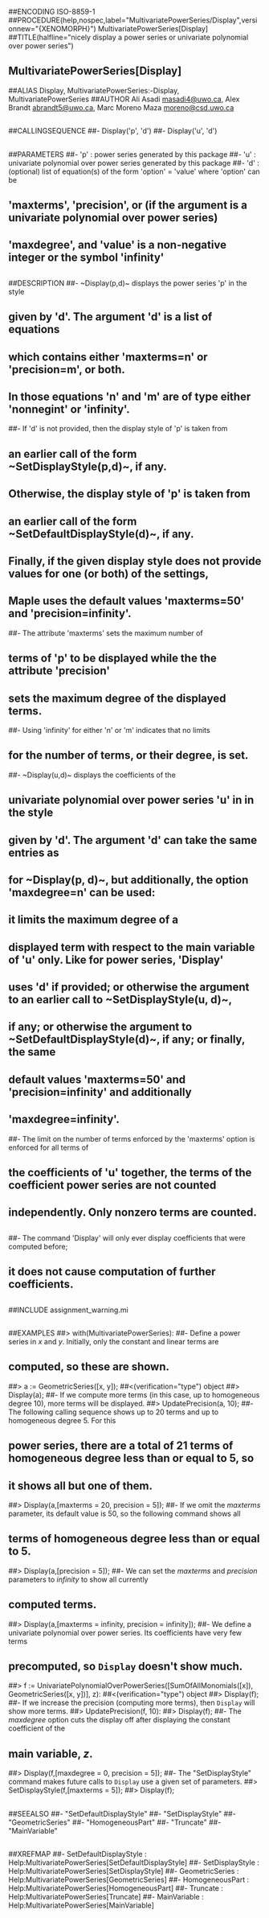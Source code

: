 ##ENCODING ISO-8859-1
##PROCEDURE(help,nospec,label="MultivariatePowerSeries/Display",versionnew="{XENOMORPH}") MultivariatePowerSeries[Display]
##TITLE(halfline="nicely display a power series or univariate polynomial over power series")
##    MultivariatePowerSeries[Display]
##ALIAS Display, MultivariatePowerSeries:-Display, MultivariatePowerSeries
##AUTHOR Ali Asadi masadi4@uwo.ca, Alex Brandt abrandt5@uwo.ca, Marc Moreno Maza moreno@csd.uwo.ca
##
##CALLINGSEQUENCE
##- Display('p', 'd')
##- Display('u', 'd')
##
##PARAMETERS
##- 'p' : power series generated by this package
##- 'u' : univariate polynomial over power series generated by this package
##- 'd' : (optional) list of equation(s) of the form 'option' = 'value' where 'option' can be
##  'maxterms', 'precision', or (if the argument is a univariate polynomial over power series)
##  'maxdegree', and 'value' is a non-negative integer or the symbol 'infinity'
##
##DESCRIPTION
##- ~Display(p,d)~ displays the power series 'p' in the style 
##   given by 'd'. The argument 'd' is a list of equations 
## which contains either  'maxterms=n' or 'precision=m', or both. 
## In those equations 'n' and 'm' are of type either 'nonnegint' or 'infinity'.
##- If 'd' is not provided, then the display style of 'p' is taken from
##  an earlier call of the form ~SetDisplayStyle(p,d)~, if any.
##  Otherwise, the display style of 'p' is taken from
## an earlier call of the form ~SetDefaultDisplayStyle(d)~, if any.
##  Finally, if the given display style does not provide values for one (or both) of the settings,
##  Maple uses the default values 'maxterms=50' and 'precision=infinity'.
##- The attribute 'maxterms' sets the maximum number of
##  terms of 'p' to be displayed while the the attribute 'precision'
##  sets the maximum degree of the displayed terms.
##- Using 'infinity' for either 'n' or 'm' indicates that no limits
##  for the number of terms, or their degree, is set.
##- ~Display(u,d)~ displays the coefficients of the
##  univariate polynomial over power series 'u' in in the style
##   given by 'd'.  The argument 'd' can take the same entries as
##   for ~Display(p, d)~, but additionally, the option 'maxdegree=n' can be used:
##  it limits the maximum degree  of a
##  displayed term with respect to the main variable of 'u' only. Like for power series, 'Display'
##  uses 'd' if provided; or otherwise the argument to an earlier call to ~SetDisplayStyle(u, d)~,
##  if any; or otherwise the argument to ~SetDefaultDisplayStyle(d)~, if any; or finally, the same
##  default values 'maxterms=50' and 'precision=infinity' and additionally
##  'maxdegree=infinity'.
##- The limit on the number of terms enforced by the 'maxterms' option is enforced for all terms of
##  the coefficients of 'u' together, the terms of the coefficient power series are not counted
##  independently. Only nonzero terms are counted.
##  
##- The command 'Display' will only ever display coefficients that were computed before;
##  it does not cause computation of further coefficients.
##
##INCLUDE assignment_warning.mi
##
##EXAMPLES
##> with(MultivariatePowerSeries):
##- Define a power series in _x_ and _y_. Initially, only the constant and linear terms are
##  computed, so these are shown.
##> a := GeometricSeries([x, y]);
##<(verification="type") object
##> Display(a);
##- If we compute more terms (in this case, up to homogeneous degree 10), more terms will be displayed.
##> UpdatePrecision(a, 10);
##- The following calling sequence shows up to 20 terms and up to homogeneous degree 5. For this
##  power series, there are a total of 21 terms of homogeneous degree less than or equal to 5, so
##  it shows all but one of them.
##> Display(a,[maxterms = 20, precision = 5]);
##- If we omit the _maxterms_ parameter, its default value is 50, so the following command shows all
##  terms of homogeneous degree less than or equal to 5.
##> Display(a,[precision = 5]);
##- We can set the _maxterms_ and _precision_ parameters to _infinity_ to show all currently
##  computed terms.
##> Display(a,[maxterms = infinity, precision = infinity]);
##- We define a univariate polynomial over power series. Its coefficients have very few terms
##  precomputed, so `Display` doesn't show much.
##> f := UnivariatePolynomialOverPowerSeries([SumOfAllMonomials([x]), GeometricSeries([x, y])], z):
##<(verification="type") object
##> Display(f);
##- If we increase the precision (computing more terms), then `Display` will show more terms.
##> UpdatePrecision(f, 10):
##> Display(f);
##- The _maxdegree_ option cuts the display off after displaying the constant coefficient of the
##  main variable, _z_.
##> Display(f,[maxdegree = 0, precision = 5]);
##- The "SetDisplayStyle" command makes future calls to `Display` use a given set of parameters.
##> SetDisplayStyle(f,[maxterms = 5]);
##> Display(f);
##
##SEEALSO
##- "SetDefaultDisplayStyle"
##- "SetDisplayStyle"
##- "GeometricSeries"
##- "HomogeneousPart"
##- "Truncate"
##- "MainVariable"
##
##XREFMAP
##- SetDefaultDisplayStyle : Help:MultivariatePowerSeries[SetDefaultDisplayStyle]
##- SetDisplayStyle : Help:MultivariatePowerSeries[SetDisplayStyle]
##- GeometricSeries : Help:MultivariatePowerSeries[GeometricSeries]
##- HomogeneousPart : Help:MultivariatePowerSeries[HomogeneousPart]
##- Truncate : Help:MultivariatePowerSeries[Truncate]
##- MainVariable : Help:MultivariatePowerSeries[MainVariable]
